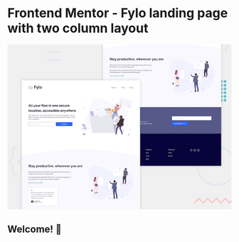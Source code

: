 # Frontend Mentor - Fylo landing page with two column layout

![Design preview for the Fylo landing page with two column layout challenge](./design/desktop-preview.jpg)

## Welcome! 👋
